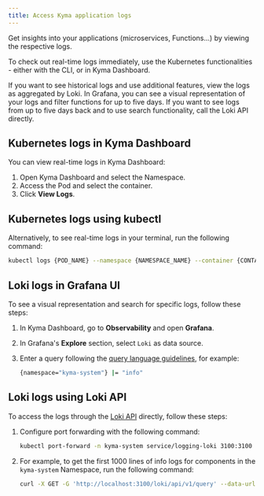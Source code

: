 ```yaml
---
title: Access Kyma application logs
---
```


Get insights into your applications (microservices, Functions...) by viewing the respective logs.

To check out real-time logs immediately, use the Kubernetes functionalities - either with the CLI, or in Kyma Dashboard.

If you want to see historical logs and use additional features, view the logs as aggregated by Loki. In Grafana, you can see a visual representation of your logs and filter functions for up to five days. If you want to see logs from up to five days back and to use search functionality, call the Loki API directly.

## Kubernetes logs in Kyma Dashboard

You can view real-time logs in Kyma Dashboard:

1. Open Kyma Dashboard and select the Namespace.
2. Access the Pod and select the container.
3. Click **View Logs**.

## Kubernetes logs using kubectl

Alternatively, to see real-time logs in your terminal, run the following command:

```bash
kubectl logs {POD_NAME} --namespace {NAMESPACE_NAME} --container {CONTAINER_NAME}
```

## Loki logs in Grafana UI

To see a visual representation and search for specific logs, follow these steps:

1. In Kyma Dashboard, go to **Observability** and open **Grafana**.
2. In Grafana's **Explore** section, select `Loki` as data source.
3. Enter a query following the [query language guidelines](https://grafana.com/docs/loki/latest/logql/), for example:

   ```bash
   {namespace="kyma-system"} |= "info"
   ```

## Loki logs using Loki API

To access the logs through the [Loki API](https://grafana.com/docs/loki/latest/api/) directly, follow these steps:

1. Configure port forwarding with the following command:

   ```bash
   kubectl port-forward -n kyma-system service/logging-loki 3100:3100
   ```

2. For example, to get the first 1000 lines of info logs for components in the `kyma-system` Namespace, run the following command:

   ```bash
   curl -X GET -G 'http://localhost:3100/loki/api/v1/query' --data-urlencode 'query={namespace="kyma-system"}' --data-urlencode 'limit=1000' --data-urlencode 'regexp=info'
   ```
